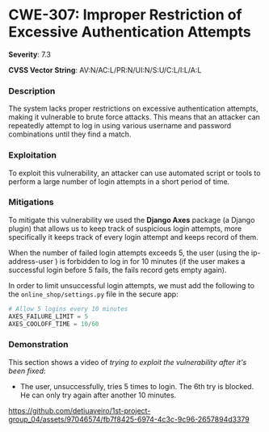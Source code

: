 # CWE-307: Improper Restriction of Excessive Authentication Attempts

**Severity**: 7.3

**CVSS Vector String**: AV:N/AC:L/PR:N/UI:N/S:U/C:L/I:L/A:L

### Description

The system lacks proper restrictions on excessive authentication attempts, making it vulnerable to brute force attacks.
This means that an attacker can repeatedly attempt to log in using various username and password combinations until they find a match.

### Exploitation

To exploit this vulnerability, an attacker can use automated script or tools to perform a large number of login attempts in a short period of time.


### Mitigations

To mitigate this vulnerability we used the **Django Axes** package (a Django plugin) that allows us to keep track of suspicious login attempts, more specifically it keeps track of every login attempt and keeps record of them.


When the number of failed login attempts exceeds 5, the user (using the ip-address-user ) is forbidden to log in for 10 minutes (if the user makes a successful login before 5 fails, the fails record gets empty again).

In order to limit unsuccessful login attempts, we must add the following to the `online_shop/settings.py` file in the secure app:

```py
# Allow 5 logins every 10 minutes
AXES_FAILURE_LIMIT = 5
AXES_COOLOFF_TIME = 10/60
```

### Demonstration

This section shows a video of *trying to exploit the vulnerability after it's been fixed*:

- The user, unsuccessfully, tries 5 times to login. The 6th try is blocked. He can only try again after another 10 minutes.


https://github.com/detiuaveiro/1st-project-group_04/assets/97046574/fb7f8425-6974-4c3c-9c96-2657894d3379

